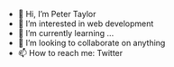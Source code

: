 - 👋 Hi, I’m Peter Taylor
- 👀 I’m interested in web development
- 🌱 I’m currently learning ...
- 💞️ I’m looking to collaborate on anything
- 📫 How to reach me: Twitter

<!---
peterbtaylor/peterbtaylor is a ✨ special ✨ repository because its `README.md` (this file) appears on your GitHub profile.
You can click the Preview link to take a look at your changes.
--->
